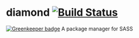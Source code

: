 # diamond [![Build Status](https://travis-ci.org/Hackzzila/diamond.svg?branch=master)](https://travis-ci.org/Hackzzila/diamond)

[![Greenkeeper badge](https://badges.greenkeeper.io/Hackzzila/diamond.svg)](https://greenkeeper.io/)
A package manager for SASS